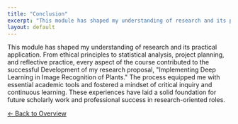 ```yaml
---
title: "Conclusion"
excerpt: "This module has shaped my understanding of research and its practical application. From ethical principles to statistica..."
layout: default
---
```


This module has shaped my understanding of research and its practical application. From ethical principles to statistical analysis, project planning, and reflective practice, every aspect of the course contributed to the successful Development of my research proposal, "Implementing Deep Learning in Image Recognition of Plants." The process equipped me with essential academic tools and fostered a mindset of critical inquiry and continuous learning. These experiences have laid a solid foundation for future scholarly work and professional success in research-oriented roles.

[← Back to Overview](portfolio-4.md)
